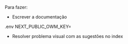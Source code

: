 

Para fazer:

- Escrever a documentação

.env
NEXT_PUBLIC_OWM_KEY= 

- Resolver problema visual com as sugestões no index